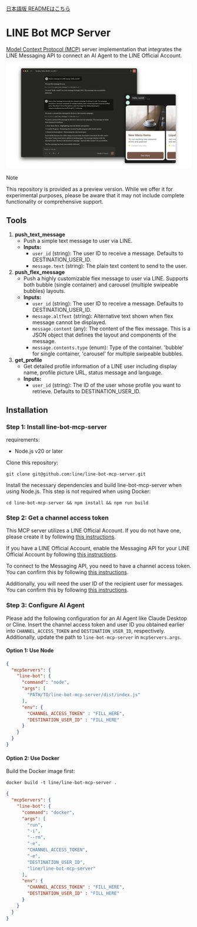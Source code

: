 [日本語版 READMEはこちら](README.ja.md)

# LINE Bot MCP Server

[Model Context Protocol (MCP)](https://github.com/modelcontextprotocol) server implementation that integrates the LINE Messaging API to connect an AI Agent to the LINE Official Account.

![](/assets/demo.png)

> [!NOTE]
> This repository is provided as a preview version. While we offer it for experimental purposes, please be aware that it may not include complete functionality or comprehensive support.

## Tools

1. **push_text_message**
   - Push a simple text message to user via LINE.
   - **Inputs:**
     - `user_id` (string): The user ID to receive a message. Defaults to DESTINATION_USER_ID.
     - `message.text` (string): The plain text content to send to the user.
2. **push_flex_message**
   - Push a highly customizable flex message to user via LINE. Supports both bubble (single container) and carousel (multiple swipeable bubbles) layouts.
   - **Inputs:**
     - `user_id` (string): The user ID to receive a message. Defaults to DESTINATION_USER_ID.
     - `message.altText` (string): Alternative text shown when flex message cannot be displayed.
     - `message.content` (any): The content of the flex message. This is a JSON object that defines the layout and components of the message.
     - `message.contents.type` (enum): Type of the container. 'bubble' for single container, 'carousel' for multiple swipeable bubbles.
3. **get_profile**
   - Get detailed profile information of a LINE user including display name, profile picture URL, status message and language.
   - **Inputs:**
     - `user_id` (string): The ID of the user whose profile you want to retrieve. Defaults to DESTINATION_USER_ID.


## Installation

### Step 1: Install line-bot-mcp-server

requirements:
- Node.js v20 or later

Clone this repository:

```
git clone git@github.com:line/line-bot-mcp-server.git
```

Install the necessary dependencies and build line-bot-mcp-server when using Node.js. This step is not required when using Docker:

```
cd line-bot-mcp-server && npm install && npm run build
```

### Step 2: Get a channel access token

This MCP server utilizes a LINE Official Account. If you do not have one, please create it by following [this instructions](https://developers.line.biz/en/docs/messaging-api/getting-started/#create-oa). 

If you have a LINE Official Account, enable the Messaging API for your LINE Official Account by following [this instructions](https://developers.line.biz/en/docs/messaging-api/getting-started/#using-oa-manager).

To connect to the Messaging API, you need to have a channel access token. You can confirm this by following [this instructions](https://developers.line.biz/en/docs/basics/channel-access-token/#long-lived-channel-access-token).

Additionally, you will need the user ID of the recipient user for messages. You can confirm this by following [this instructions](https://developers.line.biz/en/docs/messaging-api/getting-user-ids/#get-own-user-id).

### Step 3: Configure AI Agent

Please add the following configuration for an AI Agent like Claude Desktop or Cline. 
Insert the channel access token and user ID you obtained earlier into `CHANNEL_ACCESS_TOKEN` and `DESTINATION_USER_ID`, respectively. 
Additionally, update the path to `line-bot-mcp-server` in  `mcpServers.args`.

#### Option 1: Use Node

```json
{
  "mcpServers": {
    "line-bot": {
      "command": "node",
      "args": [
        "PATH/TO/line-bot-mcp-server/dist/index.js"
      ],
      "env": {
        "CHANNEL_ACCESS_TOKEN" : "FILL_HERE",
        "DESTINATION_USER_ID" : "FILL_HERE"
      }
    }
  }
}
```

#### Option 2: Use Docker

Build the Docker image first:
```
docker build -t line/line-bot-mcp-server .
```

```json
{
  "mcpServers": {
    "line-bot": {
      "command": "docker",
      "args": [
        "run",
        "-i",
        "--rm",
        "-e",
        "CHANNEL_ACCESS_TOKEN",
        "-e",
        "DESTINATION_USER_ID",
        "line/line-bot-mcp-server"
      ],
      "env": {
        "CHANNEL_ACCESS_TOKEN" : "FILL_HERE",
        "DESTINATION_USER_ID" : "FILL_HERE"
      }
    }
  }
}
```
